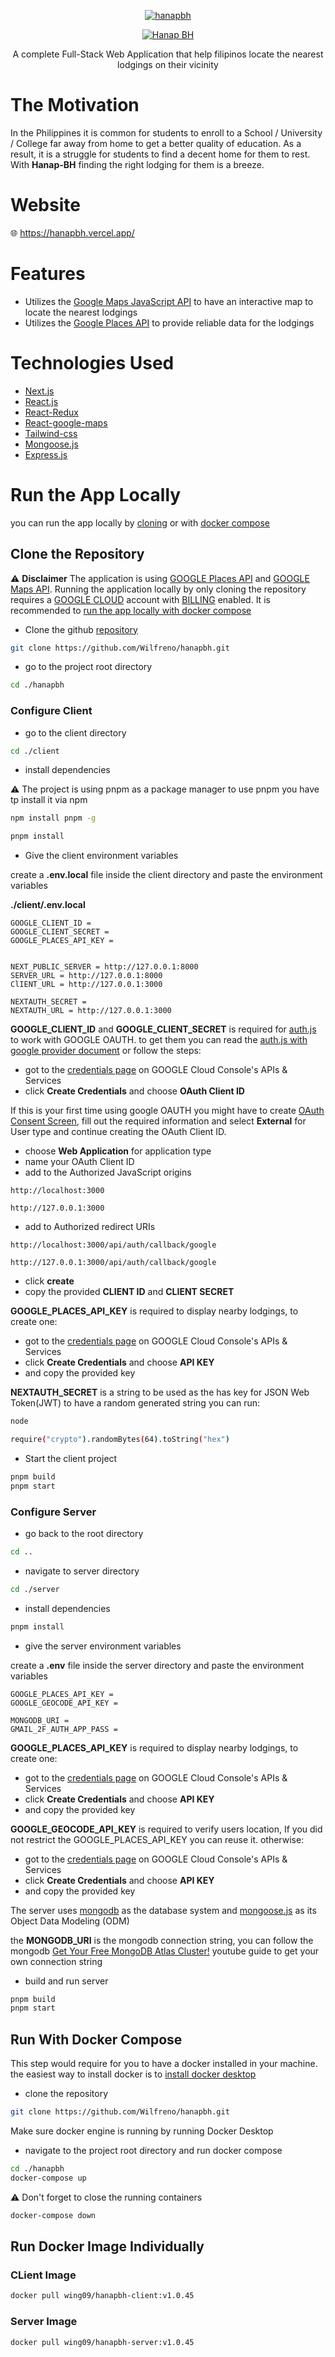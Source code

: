 
<div align="center">
  
[![hanapbh](https://github.com/Wilfreno/hanapbh/blob/main/client/public/hanapbh-logo-120.png)](https://hanapbh.vercel.app/)
</div>

<div align="center">

[![Hanap BH](https://readme-typing-svg.demolab.com?font=Fira+Code&size=40&duration=1000&pause=1000&color=222222&center=true&vCenter=true&repeat=false&width=435&lines=%F0%9D%99%83%F0%9D%99%96%F0%9D%99%A3%F0%9D%99%96%F0%9D%99%A5+%F0%9D%98%BD%F0%9D%99%83)](https://hanapbh.vercel.app/)
</div>

<p align="center" >A complete Full-Stack Web Application that help filipinos locate the nearest lodgings on their vicinity </p>

# The Motivation

<p>In the Philippines it is common for students to enroll to a School / University / College far away from home to get a better quality of education. As a result, it is a struggle for students to find a decent home for them to rest. With <b>Hanap-BH</b> finding the right lodging for them is a breeze.<p/>

# Website 

:globe_with_meridians: <https://hanapbh.vercel.app/>

# Features

- Utilizes the [Google Maps JavaScript API](https://developers.google.com/maps/documentation/javascript) to have an interactive map to locate the nearest lodgings
- Utilizes the [Google Places API](https://developers.google.com/maps/documentation/places/web-service/overview) to provide reliable data for the lodgings

# Technologies Used

- [Next.js](https://nextjs.org/)
- [React.js](https://react.dev/)
- [React-Redux](https://react-redux.js.org/)
- [React-google-maps](https://github.com/visgl/react-google-maps)
- [Tailwind-css](https://tailwindcss.com/)
- [Mongoose.js](https://mongoosejs.com/)
- [Express.js](https://expressjs.com/)

# Run the App Locally

you can run the app locally by [cloning](#clone-the-repository) or with [docker compose](#run-with-docker-compose)

## Clone the Repository

:warning: **Disclaimer** The application is using [GOOGLE Places API](https://developers.google.com/maps/documentation/places/web-service) and [GOOGLE Maps API](https://developers.google.com/maps/documentation/javascript). Running the application locally by only cloning the repository requires a [GOOGLE CLOUD](https://console.cloud.google.com/welcome/new) account
with [BILLING](https://console.cloud.google.com/billing) enabled. It is recommended to [run the app locally with docker compose](#with-docker-compose)

- Clone the github [repository](https://github.com/Wilfreno/hanapbh)

```bash 
git clone https://github.com/Wilfreno/hanapbh.git
```
- go to the project root directory
```bash
cd ./hanapbh
```
### Configure Client

- go to the client directory
```bash
cd ./client
```
- install dependencies

:warning: The project is using pnpm as a package manager to use pnpm you have tp install it via npm
```bash
npm install pnpm -g
```
```bash 
pnpm install
```

- Give the client environment variables 

create a **.env.local** file inside the client directory and paste the environment variables

**./client/.env.local**

```env
GOOGLE_CLIENT_ID = 
GOOGLE_CLIENT_SECRET = 
GOOGLE_PLACES_API_KEY = 


NEXT_PUBLIC_SERVER = http://127.0.0.1:8000
SERVER_URL = http://127.0.0.1:8000
ClIENT_URL = http://127.0.0.1:3000

NEXTAUTH_SECRET = 
NEXTAUTH_URL = http://127.0.0.1:3000
```

**GOOGLE_CLIENT_ID** and **GOOGLE_CLIENT_SECRET** is required for [auth.js](https://authjs.dev/) to work with GOOGLE OAUTH.
to get them you can read the [auth.js with google provider document](https://authjs.dev/getting-started/providers/google) or follow the steps:

- got to the [credentials page](https://console.cloud.google.com/apis/credentials) on GOOGLE Cloud Console's APIs & Services
- click **Create Credentials** and choose **OAuth Client ID** 

If this is your first time using google OAUTH you might have to create [OAuth Consent Screen](https://console.cloud.google.com/apis/credentials/consent), fill out the required information and select **External**
for User type and continue creating the OAuth Client ID.

- choose **Web Application** for application type
- name your OAuth Client ID
- add to the Authorized JavaScript origins

```
http://localhost:3000
```
```
http://127.0.0.1:3000
```
- add to Authorized redirect URIs

```
http://localhost:3000/api/auth/callback/google
```
```
http://127.0.0.1:3000/api/auth/callback/google
```
- click **create**
- copy the provided **CLIENT ID** and **CLIENT SECRET**

**GOOGLE_PLACES_API_KEY** is required to display nearby lodgings, to create one: 

- got to the [credentials page](https://console.cloud.google.com/apis/credentials) on GOOGLE Cloud Console's APIs & Services
- click **Create Credentials** and choose **API KEY** 
- and copy the provided key

**NEXTAUTH_SECRET** is a string to be used as the has key for JSON Web Token(JWT) to have a random generated string you can run:

```bash 
node
```

```bash 
require("crypto").randomBytes(64).toString("hex")
```

- Start the client project
```bash
pnpm build
pnpm start
```
### Configure Server

- go back to the root directory
```bash 
cd ..
```

- navigate to server directory
```bash
cd ./server
```

- install dependencies 
```bash
pnpm install
```

- give the server environment variables

create a **.env** file inside the server directory and paste the environment variables

```env
GOOGLE_PLACES_API_KEY = 
GOOGLE_GEOCODE_API_KEY = 

MONGODB_URI = 
GMAIL_2F_AUTH_APP_PASS = 
```
**GOOGLE_PLACES_API_KEY** is required to display nearby lodgings, to create one: 

- got to the [credentials page](https://console.cloud.google.com/apis/credentials) on GOOGLE Cloud Console's APIs & Services
- click **Create Credentials** and choose **API KEY** 
- and copy the provided key

**GOOGLE_GEOCODE_API_KEY** is required to verify users location,
If you did not restrict the GOOGLE_PLACES_API_KEY you can reuse it. otherwise:

- got to the [credentials page](https://console.cloud.google.com/apis/credentials) on GOOGLE Cloud Console's APIs & Services
- click **Create Credentials** and choose **API KEY** 
- and copy the provided key

The server uses [mongodb](https://www.mongodb.com/) as the database system and [mongoose.js](https://mongoosejs.com/) as its Object Data Modeling (ODM) 

the **MONGODB_URI** is the mongodb connection string, you can follow the mongodb [Get Your Free MongoDB Atlas Cluster!](https://www.youtube.com/watch?v=VkXvVOb99g0) youtube guide to get your own connection string 

- build and run server
```bash
pnpm build
pnpm start
```

## Run With Docker Compose

This step would require for you to have a docker installed in your machine. the easiest way to install docker is to [ install docker desktop](https://docs.docker.com/desktop/install/windows-install/)

- clone the repository
```bash 
git clone https://github.com/Wilfreno/hanapbh.git
```

Make sure docker engine is running by running Docker Desktop

- navigate to the project root directory and run docker compose

```bash
cd ./hanapbh
docker-compose up

```
:warning: Don't forget to close the running containers

```bash
docker-compose down
```
## Run Docker Image Individually

### CLient Image
```bash
docker pull wing09/hanapbh-client:v1.0.45
```

### Server Image

```bash
docker pull wing09/hanapbh-server:v1.0.45
```
